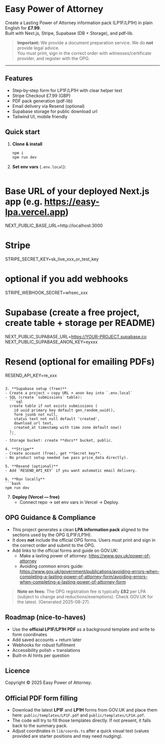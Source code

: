 # Easy Power of Attorney

Create a Lasting Power of Attorney information pack (LP1F/LP1H) in plain English for **£7.99**.  
Built with Next.js, Stripe, Supabase (DB + Storage), and pdf-lib.

> **Important:** We provide a document preparation service. We do **not** provide legal advice.  
> You must print, sign in the correct order with witnesses/certificate provider, and register with the OPG.

---

## Features

- Step‑by‑step form for LP1F/LP1H with clear helper text
- Stripe Checkout £7.99 (GBP)
- PDF pack generation (pdf-lib)
- Email delivery via Resend (optional)
- Supabase storage for public download url
- Tailwind UI, mobile friendly

## Quick start

1. **Clone & install**
   ```bash
   npm i
   npm run dev
   ```

2. **Set env vars** (`.env.local`):
   ```bash
# Base URL of your deployed Next.js app (e.g. https://easy-lpa.vercel.app)
NEXT_PUBLIC_BASE_URL=http://localhost:3000

# Stripe
STRIPE_SECRET_KEY=sk_live_xxx_or_test_key
# optional if you add webhooks
STRIPE_WEBHOOK_SECRET=whsec_xxx

# Supabase (create a free project, create table + storage per README)
NEXT_PUBLIC_SUPABASE_URL=https://YOUR-PROJECT.supabase.co
NEXT_PUBLIC_SUPABASE_ANON_KEY=eyxxx

# Resend (optional for emailing PDFs)
RESEND_API_KEY=re_xxx

   ```

3. **Supabase setup (free)**  
   - Create a project → copy URL + anon key into `.env.local`  
   - SQL (create `submissions` table):
     ```sql
     create table if not exists submissions (
       id uuid primary key default gen_random_uuid(),
       form jsonb not null,
       status text not null default 'created',
       download_url text,
       created_at timestamp with time zone default now()
     );
     ```
   - Storage bucket: create **docs** bucket, public.

4. **Stripe**  
   - Create account (free), get **Secret key**.  
   - No product setup needed (we pass price_data directly).  

5. **Resend (optional)**  
   - Add `RESEND_API_KEY` if you want automatic email delivery.

6. **Run locally**
   ```bash
   npm run dev
   ```

7. **Deploy (Vercel — free)**  
   - Connect repo → set env vars in Vercel → Deploy.

## OPG Guidance & Compliance

- This project generates a clean **LPA information pack** aligned to the sections used by the OPG (LP1F/LP1H).  
- It does **not** include the official OPG forms. Users must print and sign in the correct order and submit to the OPG.  
- Add links to the official forms and guide on GOV.UK:
  - Make a lasting power of attorney: https://www.gov.uk/power-of-attorney  
  - Avoiding common errors guide: https://www.gov.uk/government/publications/avoiding-errors-when-completing-a-lasting-power-of-attorney-form/avoiding-errors-when-completing-a-lasting-power-of-attorney-form  

> **Note on fees:** The OPG registration fee is typically **£82** per LPA (subject to change and reductions/exemptions). Check GOV.UK for the latest. (Generated 2025-08-27).

## Roadmap (nice‑to‑haves)

- Use the **official LP1F/LP1H PDF** as a background template and write to form coordinates
- Add saved accounts + return later
- Webhooks for robust fulfilment
- Accessibility polish + translations
- Built‑in AI hints per question

## Licence

Copyright © 2025 Easy Power of Attorney.


## Official PDF form filling

- Download the latest **LP1F** and **LP1H** forms from GOV.UK and place them here: `public/templates/LP1F.pdf` and `public/templates/LP1H.pdf`.
- The code will try to fill those templates directly. If not present, it falls back to the summary pack.
- Adjust coordinates in `lib/coords.ts` after a quick visual test (values provided are starter positions and may need nudging).